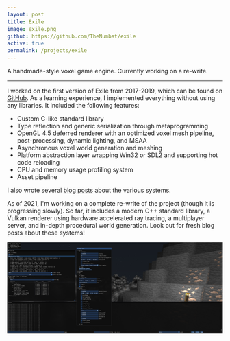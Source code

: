```yaml
---
layout: post
title: Exile
image: exile.png
github: https://github.com/TheNumbat/exile
active: true
permalink: /projects/exile
---
```


A handmade-style voxel game engine. Currently working on a re-write.

<!--end_excerpt-->

---

I worked on the first version of Exile from 2017-2019, which can be found on [GitHub](https://github.com/TheNumbat/exile). As a learning experience, I implemented everything without using any libraries. It included the following features:
- Custom C-like standard library
- Type reflection and generic serialization through metaprogramming
- OpenGL 4.5 deferred renderer with an optimized voxel mesh pipeline, post-processing, dynamic lighting, and MSAA
- Asynchronous voxel world generation and meshing
- Platform abstraction layer wrapping Win32 or SDL2 and supporting hot code reloading
- CPU and memory usage profiling system
- Asset pipeline

I also wrote several [blog posts](/) about the various systems.

As of 2021, I'm working on a complete re-write of the project (though it is progressing slowly). So far, it includes a modern C++ standard library, a Vulkan renderer using hardware accelerated ray tracing, a multiplayer server, and in-depth procedural world generation. Look out for fresh blog posts about these systems!

![exile2](/assets/projects/exile2.png)
